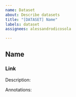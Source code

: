 ```yaml
---
name: Dataset
about: Describe datasets
title: "[DATASET] Name"
labels: dataset
assignees: alessandrodicosola

---
```


## Name
### Link

Description: 

Annotations:
